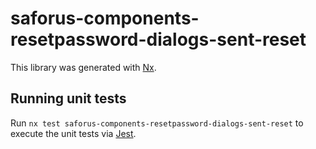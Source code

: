# saforus-components-resetpassword-dialogs-sent-reset

This library was generated with [Nx](https://nx.dev).

## Running unit tests

Run `nx test saforus-components-resetpassword-dialogs-sent-reset` to execute the unit tests via [Jest](https://jestjs.io).
